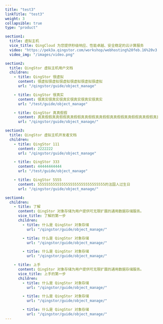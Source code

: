 ```yaml
---
title: "test3"
linkTitle: "test3"
weight: 3
collapsible: true
type: "product"

section1:
  title: 虚拟主机
  vice_title: QingCloud 为您提供秒级响应、性能卓越、安全稳定的云计算服务
  video: "https://pek3a.qingstor.com/workshop/webhosting%20feb.16%20v3.mp4"
  video_img: "/images/video.png"

section2:
  title: QingStor 虚拟主机用户文档
  children:
    - title: QingStor 很虚拟
      content: 很虚拟很虚拟很虚拟很虚拟很虚拟很虚拟
      url: "/qingstor/guide/object_manage"

    - title: QingStor 很真实
      content: 很真实很真实很真实很真实很真实很真实
      url: "/test/guide/object_manage"

    - title: QingStor 真真假假
      content: 真真假假真真假假真真假假真真假假真真假假真真假假真真假假真真假假真真假假
      url: "/qingstor/guide/object_manage/"

section3:
  title: QingStor 虚拟主机开发者文档
  children:
    - title: QingStor 111
      content: 2222222
      url: "/qingstor/guide/object_manage"

    - title: QingStor 333
      content: 44444444444
      url: "/test/guide/object_manage"

    - title: QingStor 5555
      content: 5555555555555555555555555555555的法国人过生日
      url: "/qingstor/guide/object_manage/"

section4:
  children:
    - title: 了解
      content: QingStor 对象存储为用户提供可无限扩展的通用数据存储服务。
      vice_title: 了解的第一步
      children:
        - title: 什么是 QingStor 对象存储
          url: "/qingstor/guide/object_manage/"

        - title: 什么是 QingStor 对象存储
          url: "/qingstor/guide/object_manage/"

        - title: 什么是 QingStor 对象存储
          url: "/qingstor/guide/object_manage/"

    - title: 上手
      content: QingStor 对象存储为用户提供可无限扩展的通用数据存储服务。
      vice_title: 上手的第一步
      children: 
        - title: 什么是 QingStor 对象存储
          url: "/qingstor/guide/object_manage/"

        - title: 什么是 QingStor 对象存储
          url: "/qingstor/guide/object_manage/"

        - title: 什么是 QingStor 对象存储
          url: "/qingstor/guide/object_manage/"
---
```



<!-- type: "product" 这个参数表明这是一个产品index页面 -->
<!-- section1 为产品index页面 主标题 副标题 video  video_img为视频图片  -->
<!-- section2 为产品index页面 第一个大块的用户文档配置  -->
<!-- section3 为产品index页面 第二个大块的开发者文档配置  -->
<!-- section4 为产品index页面 第三个大块的学习路径配置  -->